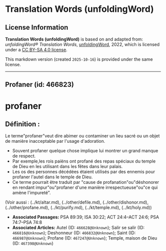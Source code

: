 # Translation Words (unfoldingWord)

## License Information

**Translation Words (unfoldingWord)** is based on and adapted from: _unfoldingWord® Translation Words_, [unfoldingWord](https://unfoldingword.org/utw), 2022, which is licensed under a [CC BY-SA 4.0 license](https://creativecommons.org/licenses/by-sa/4.0/legalcode.en).

This markdown version (created `2025-10-16`) is provided under the same license.



--------------------------------

## Profaner (id: 466823)

profaner
========

Définition :
------------

Le terme"profaner"veut dire abimer ou contaminer un lieu sacré ou un objet de manière inacceptable par l'usage d'adoration.

* Souvent profaner quelque chose implique lui montrer un grand manque de respect.
* Par exemple,les rois paiëns ont profané des repas spéciaux du temple de Dieu en les utilisant dans les fêtes dans leur palais.
* Les os des personnes décédées étaient utilisés par des ennemis pour profaner l'autel dans le temple de Dieu.
* Ce terme pourrait être traduit par "cause de profanation"ou"déshonorer en rendant impur"ou"profaner d'une manière irrespectueuse"ou"ce qui amène l'impureté".

(Voir aussi : (../kt/altar.md), (../other/defile.md), (../other/dishonor.md), (../other/profane.md), (../kt/purify.md), (../kt/temple.md), (../kt/holy.md))

* **Associated Passages:** PSA 89:39; ISA 30:22; ACT 24:4–ACT 24:6; PSA 74:7–PSA 74:8
* **Associated Articles:** Autel (ID: `466628@Unknown`); Salir se salir (ID: `466816@Unknown`); Deshonneur  (ID: `466832@Unknown`); Saint (ID: `466987@Unknown`); Profane (ID: `467247@Unknown`); Temple, maison de Dieu (ID: `467398@Unknown`)

